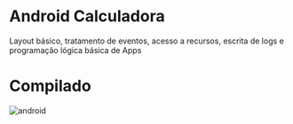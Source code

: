 # Android Calculadora

Layout básico, tratamento de eventos, acesso a recursos, escrita
de logs e programação lógica básica de Apps

# Compilado
![android](https://user-images.githubusercontent.com/91507393/231904315-d079c935-ae32-4e14-acc0-7f2afcd8ef9e.png)
